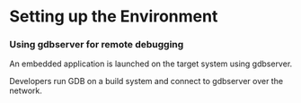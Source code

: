 # Setting up the Environment


### Using gdbserver for remote debugging 

An embedded application is launched on the target system using gdbserver.

Developers run GDB on a build system and connect to gdbserver over the network.

